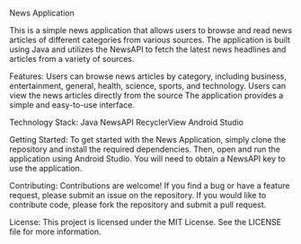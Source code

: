 News Application

This is a simple news application that allows users to browse and read news articles of different categories from various sources. The application is built using Java and utilizes the NewsAPI to fetch the latest news headlines and articles from a variety of sources.

Features:
Users can browse news articles by category, including business, entertainment, general, health, science, sports, and technology.
Users can view the news articles directly from the source
The application provides a simple and easy-to-use interface.

Technology Stack:
Java
NewsAPI
RecyclerView
Android Studio

Getting Started:
To get started with the News Application, simply clone the repository and install the required dependencies. Then, open and run the application using Android Studio. You will need to obtain a NewsAPI key to use the application.

Contributing:
Contributions are welcome! If you find a bug or have a feature request, please submit an issue on the repository. If you would like to contribute code, please fork the repository and submit a pull request.

License:
This project is licensed under the MIT License. See the LICENSE file for more information.

